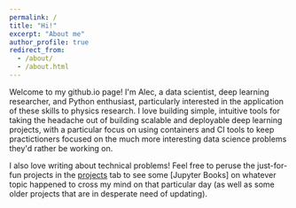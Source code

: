 ```yaml
---
permalink: /
title: "Hi!"
excerpt: "About me"
author_profile: true
redirect_from: 
  - /about/
  - /about.html
---
```


Welcome to my github.io page! I'm Alec, a data scientist, deep learning researcher, and Python enthusiast, particularly interested in the application of these skills to physics research. I love building simple, intuitive tools for taking the headache out of building scalable and deployable deep learning projects, with a particular focus on using containers and CI tools to keep practictioners focused on the much more interesting data science problems they'd rather be working on.

I also love writing about technical problems! Feel free to peruse the just-for-fun projects in the [projects](/projects) tab to see some [Jupyter Books] on whatever topic happened to cross my mind on that particular day (as well as some older projects that are in desperate need of updating).